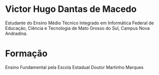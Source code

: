 # Victor Hugo Dantas de Macedo

Estudante do Ensino Médio Técnico Integrado em Informática Federal de Educação, Ciência e Tecnologia de Mato Grosso do Sul, Campus Nova Andradina.

# Formação 

Ensino Fundamental pela Escola Estadual Doutor Martinho Marques
